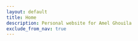 ```yaml
---
layout: default
title: Home
description: Personal website for Amel Ghouila
exclude_from_nav: true
---
```



